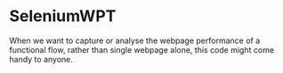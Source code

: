 # SeleniumWPT

When we want to capture or analyse the webpage performance of a functional flow, rather than single webpage alone, this code might come
handy to anyone.

